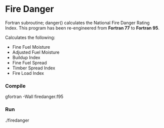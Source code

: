 # Fire Danger

Fortran subroutine; danger() calculates the National Fire Danger Rating Index. This program has been re-engineered from **Fortran 77** to **Fortran 95**.

Calculates the following: 
- Fine Fuel Moisture
- Adjusted Fuel Moisture
- Buildup Index
- Fine Fuel Spread
- Timber Spread Index
- Fire Load Index

### Compile
gfortran -Wall firedanger.f95

### Run
./firedanger
